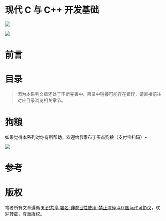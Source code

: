 



# 现代 C 与 C++ 开发基础



![](https://parg.co/bDY)


![](https://parg.co/bDm)







# 前言


# 目录


> 因为本系列文章还处于不断完善中，目录中链接可能存在错误，请直接前往对应目录浏览相关章节。


# 狗粮
如果觉得本系列对你有所帮助，欢迎给我家布丁买点狗粮（支付宝扫码）~




![](https://github.com/wxyyxc1992/OSS/blob/master/2017/8/1/Buding.jpg?raw=true)




# 参考


# 版权




笔者所有文章遵循 [知识共享 署名-非商业性使用-禁止演绎 4.0 国际许可协议](https://creativecommons.org/licenses/by-nc-nd/4.0/deed.zh)，欢迎转载，尊重版权。
